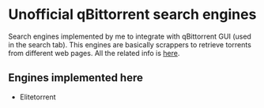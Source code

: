 # Unofficial qBittorrent search engines
Search engines implemented by me to integrate with qBittorrent GUI (used in the search tab). This engines are basically scrappers to retrieve torrents from different web pages. All the related info is [here](https://github.com/qbittorrent/search-plugins/wiki/Unofficial-search-plugins).

## Engines implemented here
* Elitetorrent
